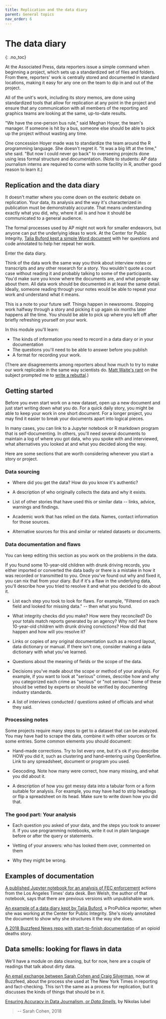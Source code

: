 ```yaml
---
title: Replication and the data diary
parent: General topics
nav_order: 6
---
```


<!-- Add Irena's documentation for the wildfire story. -->

# The data diary
{: .no_toc}


At the Associated Press, data reporters issue a simple command when beginning a project, which sets up a standardized set of files and folders. From there, reporters' work is centrally stored and documented in standard locations, making it easy for any one on the team to dip in and out of the project.

All of the unit's work, including its story memos, are done using standardized tools that allow for replication at any point in the project and ensure that any communication with all members of the reporting and graphics teams are looking at the same, up-to-date results.

"We have the one-person bus rule," said Meghan Hoyer, the team's manager. If someone is hit by a bus, someone else should be able to pick up the project without wasting any time.

One concession Hoyer made was to standardize the team around the R programming language. She doesn't regret it. "It was a big lift at the time," she said. "But now I could never go back" to overseeing projects done using less formal structure and documentation. (Note to students: AP data journalism interns are required to come with some facility in R, another good reason to learn it.)

## Replication and the data diary
It doesn't matter where you come down on the esoteric debate on replication. Your data, its analysis and the way it's characterized in publication must be demonstrably accurate. That means understanding exactly what you did, why, where it all is and how it should be communicated to a general audience.

The formal processes used by AP might not work for smaller endeavors, but anyone can put the underlying ideas to work. At the Center for Public Integrity, [Talia Buford kept a simple Word document]({{site.baseurl}}/assets/docs/TB_Data_Diary.pdf) with her questions and code annotated to help her repeat her work.

Enter the data diary.

Think of the data work the same way you think about interview notes or transcripts and any other research for a story. You wouldn't quote a court case without reading it and probably talking to some of the participants. You'd make sure you know where the documents are, and what people say about them. All data work should be documented in at least the same detail. Ideally, someone reading through your notes would be able to repeat your work and understand what it means.

 This is a note to your future self. Things happen in newsrooms. Stopping work halfway through a story and picking it up again six months later happens all the time. You should be able to pick up where you left off after briefly refreshing yourself on your work.

In this module you'll learn:

* The kinds of information you need to record in a data diary or in your documentation
* The questions you'll need to be able to answer before you publish
* A format for recording your work.

(There are disagreements among reporters about how much to try to make our work replicable in the same way scientists do. [Matt Waite's rant](https://github.com/datajtext/DataJournalismTextbook/blob/master/Modules/Replication/introduction.md) on the subject prompted me to [write a rebuttal](https://github.com/datajtext/DataJournalismTextbook/blob/master/Modules/Replication/response.md).)

## Getting started

Before you even start work on a new dataset, open up a new document and just start writing down what you do. For a quick daily story, you might be able to keep your work in one short document. For a longer project, you may find it easier to break your documents apart into logical pieces.

In many cases, you can link to a Jupyter notebook or R markdown program that is self-documenting.  In others, you'll need several documents to maintain a log of where you got data, who you spoke with and interviewed, what alternatives you looked at and what you decided along the way.

Here are some sections that are worth considering whenever you start a story or project.

### Data sourcing

* Where did you get the data? How do you know it's authentic?

* A description of who originally collects the data and why it exists.

* List of other stories that have used this or similar data -- links, advice, warnings and findings.

* Academic work that has relied on the data. Names, contact information for those sources.

* Alternative sources for this and similar or related datasets or documents.

### Data documentation and  flaws

You can keep editing this section as you work on the problems in the data.

If you found some 10-year-old children with drunk driving records, you either imported or converted the data badly or there is a mistake in how it was recorded or transmitted to you. Once you've found out why and fixed it, you can nix that from your diary. But if it's a flaw in the underlying data, you'll describe how you tried to resolve it and what you decided to do about it.

* List each step you took to look for flaws. For example, "Filtered on each field and looked for missing data." -- then what you found.

* What integrity checks did you make? How were they reconciled? Do your totals match reports generated by an agency? Why not? Are there 10-year-old children with drunk driving convictions? How did that happen and how will you resolve it?

* Links or copies of any original documentation such as a record layout, data dictionary or manual. If there isn't one, consider making a data dictionary with what you've learned.

* Questions about the meaning of fields or the scope of the data.

* Decisions you've made about the scope or method of your analysis. For example, if you want to look at "serious" crimes, describe how and why you categorized each crime as "serious" or "not serious." Some of these should be vetted by experts or should be verified by documenting industry standards.

* A list of interviews conducted / questions asked of officials and what they said.

### Processing notes

Some projects require many steps to get to a dataset that can be analyzed. You may have had to scrape the data, combine it with other sources or fix some entries. Some common elements you should document:

* Hand-made corrections. Try to list every one, but it's ok if you describe HOW you did it, such as clustering and hand-entering using OpenRefine. Link to any spreadsheet, document or program you used.

* Geocoding. Note how many were correct, how many missing, and what you did about it.

* A description of how you got messy data into a tabular form or a form suitable for analysis. For example, you may have had to strip headings or flip a spreadsheet on its head. Make sure to write down how you did that.

### The good part: Your analysis

 * Each question you asked of your data, and the steps you took to answer it. If you use programming notebooks, write it out in plain language before or after the query or statements.

 * Vetting of your answers: who has looked them over, commented on them

 * Why they might be wrong.

## Examples of documentation

[A published Jupyter notebook for an analysis of FEC enforcement](http://nbviewer.jupyter.org/github/datadesk/ferc-enforcement-analysis/blob/master/02_analyze.ipynb) actions from the Los Angeles Times' data desk.  Ben Welsh, the author of that notebook, says that there are previous versions with unpublishable work.

[An example of a data diary kept by Talia Buford]({{site.baseurl}}/assets/docs/TB_Data_Diary.pdf), a ProPublica reporter, when she was working at the Center for Public Integrity. She's nicely annotated the document to show why she structures it the way she does.

[A 2018 Buzzfeed News repo with start-to-finish documentation](https://github.com/BuzzFeedNews/2018-05-fentanyl-and-cocaine-overdose-deaths) of an opioid deaths story.


## Data smells: looking for flaws in data

We'll have a  module on data cleaning, but for now, here are a couple of readings that talk about dirty data.

[An email exchange between Sarah Cohen and Craig Silverman]({{site.baseurl}}/assets/docs/bulletproof), now at Buzzfeed, about the process she used at The New York Times in reporting and fact-checking. This isn't the same as a process for replication, but it discusses the kinds of things that should be in it.

[Ensuring Accuracy in Data Journalism, or *Data Smells*](https://github.com/nikeiubel/data-smells/wiki/Ensuring-Accuracy-in-Data-Journalism), by Nikolas Iubel

> -- Sarah Cohen, 2018
